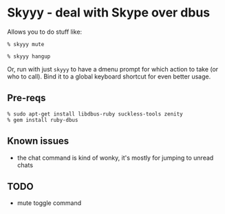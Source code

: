 # Skyyy - deal with Skype over dbus

Allows you to do stuff like:

```
% skyyy mute

% skyyy hangup
```

Or, run with just `skyyy` to have a dmenu prompt for which action to
take (or who to call). Bind it to a global keyboard shortcut for even
better usage.

## Pre-reqs

```
% sudo apt-get install libdbus-ruby suckless-tools zenity
% gem install ruby-dbus
```

## Known issues

- the chat command is kind of wonky, it's mostly for jumping to unread chats

## TODO

- mute toggle command

